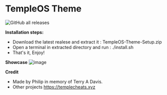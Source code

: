 # TempleOS Theme
![GitHub all releases](https://img.shields.io/github/downloads/PhilipPanda/TempleOS-Theme/total?color=seagreen)

**Installation steps:**
- Download the latest realese and extract it : TempleOS-Theme-Setup.zip
- Open a terminal in extracted directory and run : ./install.sh
- That's it, Enjoy!

**Showcase**
![image](https://github.com/PhilipPanda/TempleOS_Theme/assets/123938029/78b32a20-3457-48ae-9f4b-00ecff0b8692)

**Credit**
- Made by Philip in memory of Terry A Davis.
- Other projects https://templecheats.xyz
